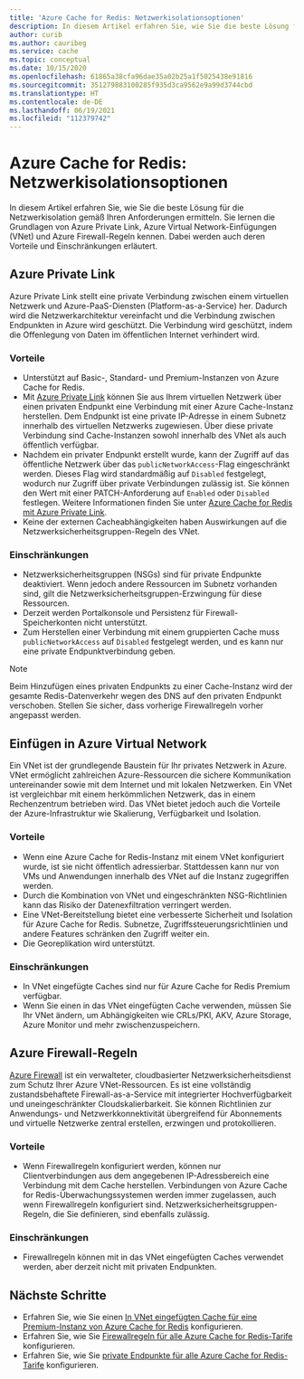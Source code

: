 ```yaml
---
title: 'Azure Cache for Redis: Netzwerkisolationsoptionen'
description: In diesem Artikel erfahren Sie, wie Sie die beste Lösung für die Netzwerkisolation gemäß Ihren Anforderungen ermitteln. Wir behandeln die Grundlagen von Azure Private Link, Azure Virtual Network-Einfügung (VNet) und Azure Firewall-Regeln mit ihren Vorteilen und Einschränkungen.
author: curib
ms.author: cauribeg
ms.service: cache
ms.topic: conceptual
ms.date: 10/15/2020
ms.openlocfilehash: 61865a38cfa96dae35a02b25a1f5025438e91816
ms.sourcegitcommit: 351279883100285f935d3ca9562e9a99d3744cbd
ms.translationtype: HT
ms.contentlocale: de-DE
ms.lasthandoff: 06/19/2021
ms.locfileid: "112379742"
---
```

# <a name="azure-cache-for-redis-network-isolation-options"></a>Azure Cache for Redis: Netzwerkisolationsoptionen

In diesem Artikel erfahren Sie, wie Sie die beste Lösung für die Netzwerkisolation gemäß Ihren Anforderungen ermitteln. Sie lernen die Grundlagen von Azure Private Link, Azure Virtual Network-Einfügungen (VNet) und Azure Firewall-Regeln kennen. Dabei werden auch deren Vorteile und Einschränkungen erläutert.  

## <a name="azure-private-link"></a>Azure Private Link

Azure Private Link stellt eine private Verbindung zwischen einem virtuellen Netzwerk und Azure-PaaS-Diensten (Platform-as-a-Service) her. Dadurch wird die Netzwerkarchitektur vereinfacht und die Verbindung zwischen Endpunkten in Azure wird geschützt. Die Verbindung wird geschützt, indem die Offenlegung von Daten im öffentlichen Internet verhindert wird.

### <a name="advantages"></a>Vorteile

* Unterstützt auf Basic-, Standard- und Premium-Instanzen von Azure Cache for Redis.
* Mit [Azure Private Link](../private-link/private-link-overview.md) können Sie aus Ihrem virtuellen Netzwerk über einen privaten Endpunkt eine Verbindung mit einer Azure Cache-Instanz herstellen. Dem Endpunkt ist eine private IP-Adresse in einem Subnetz innerhalb des virtuellen Netzwerks zugewiesen. Über diese private Verbindung sind Cache-Instanzen sowohl innerhalb des VNet als auch öffentlich verfügbar.  
* Nachdem ein privater Endpunkt erstellt wurde, kann der Zugriff auf das öffentliche Netzwerk über das `publicNetworkAccess`-Flag eingeschränkt werden. Dieses Flag wird standardmäßig auf `Disabled` festgelegt, wodurch nur Zugriff über private Verbindungen zulässig ist. Sie können den Wert mit einer PATCH-Anforderung auf `Enabled` oder `Disabled` festlegen. Weitere Informationen finden Sie unter [Azure Cache for Redis mit Azure Private Link](cache-private-link.md).
* Keine der externen Cacheabhängigkeiten haben Auswirkungen auf die Netzwerksicherheitsgruppen-Regeln des VNet.

### <a name="limitations"></a>Einschränkungen

* Netzwerksicherheitsgruppen (NSGs) sind für private Endpunkte deaktiviert. Wenn jedoch andere Ressourcen im Subnetz vorhanden sind, gilt die Netzwerksicherheitsgruppen-Erzwingung für diese Ressourcen.
* Derzeit werden Portalkonsole und Persistenz für Firewall-Speicherkonten nicht unterstützt. 
* Zum Herstellen einer Verbindung mit einem gruppierten Cache muss `publicNetworkAccess` auf `Disabled` festgelegt werden, und es kann nur eine private Endpunktverbindung geben.

> [!NOTE]
> Beim Hinzufügen eines privaten Endpunkts zu einer Cache-Instanz wird der gesamte Redis-Datenverkehr wegen des DNS auf den privaten Endpunkt verschoben.
> Stellen Sie sicher, dass vorherige Firewallregeln vorher angepasst werden.  

## <a name="azure-virtual-network-injection"></a>Einfügen in Azure Virtual Network

Ein VNet ist der grundlegende Baustein für Ihr privates Netzwerk in Azure. VNet ermöglicht zahlreichen Azure-Ressourcen die sichere Kommunikation untereinander sowie mit dem Internet und mit lokalen Netzwerken. Ein VNet ist vergleichbar mit einem herkömmlichen Netzwerk, das in einem Rechenzentrum betrieben wird. Das VNet bietet jedoch auch die Vorteile der Azure-Infrastruktur wie Skalierung, Verfügbarkeit und Isolation.

### <a name="advantages"></a>Vorteile

* Wenn eine Azure Cache for Redis-Instanz mit einem VNet konfiguriert wurde, ist sie nicht öffentlich adressierbar. Stattdessen kann nur von VMs und Anwendungen innerhalb des VNet auf die Instanz zugegriffen werden.  
* Durch die Kombination von VNet und eingeschränkten NSG-Richtlinien kann das Risiko der Datenexfiltration verringert werden.
* Eine VNet-Bereitstellung bietet eine verbesserte Sicherheit und Isolation für Azure Cache for Redis. Subnetze, Zugriffssteuerungsrichtlinien und andere Features schränken den Zugriff weiter ein.
* Die Georeplikation wird unterstützt.

### <a name="limitations"></a>Einschränkungen

* In VNet eingefügte Caches sind nur für Azure Cache for Redis Premium verfügbar.
* Wenn Sie einen in das VNet eingefügten Cache verwenden, müssen Sie Ihr VNet ändern, um Abhängigkeiten wie CRLs/PKI, AKV, Azure Storage, Azure Monitor und mehr zwischenzuspeichern.  

## <a name="azure-firewall-rules"></a>Azure Firewall-Regeln

[Azure Firewall](../firewall/overview.md) ist ein verwalteter, cloudbasierter Netzwerksicherheitsdienst zum Schutz Ihrer Azure VNet-Ressourcen. Es ist eine vollständig zustandsbehaftete Firewall-as-a-Service mit integrierter Hochverfügbarkeit und uneingeschränkter Cloudskalierbarkeit. Sie können Richtlinien zur Anwendungs- und Netzwerkkonnektivität übergreifend für Abonnements und virtuelle Netzwerke zentral erstellen, erzwingen und protokollieren.  

### <a name="advantages"></a>Vorteile

* Wenn Firewallregeln konfiguriert werden, können nur Clientverbindungen aus dem angegebenen IP-Adressbereich eine Verbindung mit dem Cache herstellen. Verbindungen von Azure Cache for Redis-Überwachungssystemen werden immer zugelassen, auch wenn Firewallregeln konfiguriert sind. Netzwerksicherheitsgruppen-Regeln, die Sie definieren, sind ebenfalls zulässig.  

### <a name="limitations"></a>Einschränkungen

* Firewallregeln können mit in das VNet eingefügten Caches verwendet werden, aber derzeit nicht mit privaten Endpunkten.

## <a name="next-steps"></a>Nächste Schritte

* Erfahren Sie, wie Sie einen [In VNet eingefügten Cache für eine Premium-Instanz von Azure Cache for Redis](cache-how-to-premium-vnet.md) konfigurieren.
* Erfahren Sie, wie Sie [Firewallregeln für alle Azure Cache for Redis-Tarife](cache-configure.md#firewall) konfigurieren.
* Erfahren Sie, wie Sie [private Endpunkte für alle Azure Cache for Redis-Tarife](cache-private-link.md) konfigurieren.
